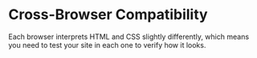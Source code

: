 # Cross-Browser Compatibility

Each browser interprets HTML and CSS slightly differently, which means you need to test your site in each one to verify how it looks.